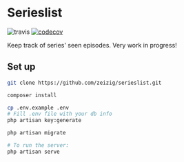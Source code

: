 # Serieslist

![travis](https://api.travis-ci.org/Zeizig/serieslist.svg)
[![codecov](https://codecov.io/gh/Zeizig/serieslist/branch/master/graph/badge.svg)](https://codecov.io/gh/Zeizig/serieslist)

Keep track of series' seen episodes. Very work in progress!

## Set up

```bash
git clone https://github.com/zeizig/serieslist.git

composer install

cp .env.example .env
# Fill .env file with your db info
php artisan key:generate

php artisan migrate

# To run the server:
php artisan serve
```
